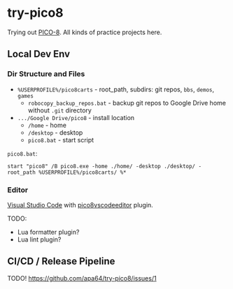 # try-pico8

Trying out [PICO-8](https://www.lexaloffle.com/pico-8.php). All kinds of practice projects here.

## Local Dev Env

### Dir Structure and Files

- `%USERPROFILE%/pico8carts` - root_path, subdirs: git repos, `bbs`, `demos`, `games`
  - `robocopy_backup_repos.bat` - backup git repos to Google Drive home without `.git` directory
- `.../Google Drive/pico8` - install location
  - `/home` - home
  - `/desktop` - desktop
  - `pico8.bat` - start script

`pico8.bat`:

    start "pico8" /B pico8.exe -home ./home/ -desktop ./desktop/ -root_path %USERPROFILE%/pico8carts/ %*

### Editor

[Visual Studio Code](https://code.visualstudio.com/) with [pico8vscodeeditor](https://marketplace.visualstudio.com/items?itemName=Grumpydev.pico8vscodeeditor) plugin.

TODO:
- Lua formatter plugin?
- Lua lint plugin?

## CI/CD / Release Pipeline

TODO! https://github.com/apa64/try-pico8/issues/1
